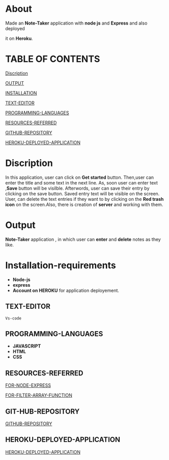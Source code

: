 # About
Made an **Note-Taker** application with 
**node js** and **Express** and also deployed 

it on **Heroku**.



# TABLE OF CONTENTS

[Discription](#Discription)

[OUTPUT](#Output)

[INSTALLATION](#Installation-requirements)

[TEXT-EDITOR](#TEXT-EDITOR)

[PROGRAMMING-LANGUAGES](#PROGRAMMING-LANGUAGES)

[RESOURCES-REFERRED](#RESOURCES-REFERRED)

[GITHUB-REPOSITORY](#GIT-HUB-REPOSITORY)

[HEROKU-DEPLOYED-APPLICATION](#HEROKU-DEPLOYED-APPLICATION)







# Discription

In this application, user can click on **Get started**
button. Then,user can enter the title and some text in the 
next line. As, soon user can enter text ,**Save** button
will be visilble. Afterwords, user can save their entry by
clicking on the save button. Saved entry text will be visible
on the screen. User, can delete the text entries if they want to
by clicking on the **Red trash icon** on the screen.Also, there is
creation of **server** and working with them.


# Output

**Note-Taker** application , in which user can **enter** 
and **delete** notes as they like.

# Installation-requirements

-  **Node-js**
- **express**
- **Account on **HEROKU**** for
    application deployement.

## TEXT-EDITOR

    Vs-code

## PROGRAMMING-LANGUAGES

- **JAVASCRIPT**
- **HTML**
- **CSS**

## RESOURCES-REFERRED

[FOR-NODE-EXPRESS](https://developer.mozilla.org/en-US/docs/Learn/Server-side/Express_Nodejs/Introduction)

[FOR-FILTER-ARRAY-FUNCTION](https://developer.mozilla.org/en-US/docs/Web/JavaScript/Reference/Global_Objects/Array/filter)

## GIT-HUB-REPOSITORY
[GITHUB-REPOSITORY](https://github.com/nehreetkaur/note-takerapphmk)

## HEROKU-DEPLOYED-APPLICATION
[HEROKU-DEPLOYED-APPLICATION]()
